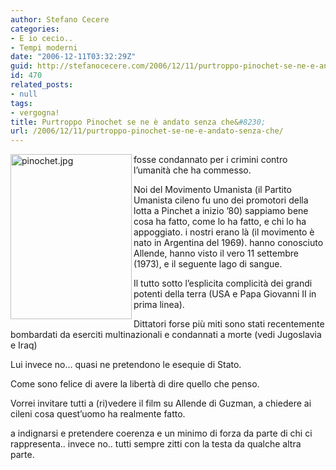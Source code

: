 ```yaml
---
author: Stefano Cecere
categories:
- E io cecio..
- Tempi moderni
date: "2006-12-11T03:32:29Z"
guid: http://stefanocecere.com/2006/12/11/purtroppo-pinochet-se-ne-e-andato-senza-che/
id: 470
related_posts:
- null
tags:
- vergogna!
title: Purtroppo Pinochet se ne è andato senza che&#8230;
url: /2006/12/11/purtroppo-pinochet-se-ne-e-andato-senza-che/
---
```


<img width="194" height="264" align="left" title="pinochet.jpg" id="image469" alt="pinochet.jpg" src="http://stefanocecere.com/wp-content/uploads/sites/3/2006/12/pinochet.jpg" />fosse condannato per i crimini contro l&#8217;umanità che ha commesso.

Noi del Movimento Umanista (il Partito Umanista cileno fu uno dei promotori della lotta a Pinchet a inizio &#8217;80) sappiamo bene cosa ha fatto, come lo ha fatto, e chi lo ha appoggiato. i nostri erano là (il movimento è nato in Argentina del 1969). hanno conosciuto Allende, hanno visto il vero 11 settembre (1973), e il seguente lago di sangue.
  
Il tutto sotto l&#8217;esplicita complicità dei grandi potenti della terra (USA e Papa Giovanni II in prima linea).

Dittatori forse più miti sono stati recentemente bombardati da eserciti multinazionali e condannati a morte (vedi Jugoslavia e Iraq)

Lui invece no&#8230; quasi ne pretendono le esequie di Stato.

Come sono felice di avere la libertà di dire quello che penso.

Vorrei invitare tutti a (ri)vedere il film su Allende di Guzman, a chiedere ai cileni cosa quest&#8217;uomo ha realmente fatto.

a indignarsi e pretendere coerenza e un minimo di forza da parte di chi ci rappresenta.. invece no.. tutti sempre zitti con la testa da qualche altra parte.